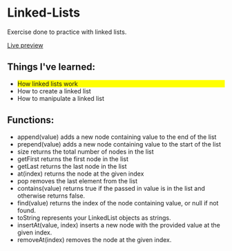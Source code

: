 # Linked-Lists
<p>Exercise done to practice with linked lists.</p>
<a href="https://g-alessandro.github.io/Linked-Lists/" target="_blank">Live preview</a>

<h2>Things I've learned:</h2>

<ul>
  <li style="background-color: yellow">How linked lists work</li>
  <li>How to create a linked list</li>
  <li>How to manipulate a linked list</li>
</ul>

<h2>Functions:</h2>

<ul>
  <li>append(value) adds a new node containing value to the end of the list</li>
  <li>prepend(value) adds a new node containing value to the start of the list</li>
  <li>size returns the total number of nodes in the list</li>
  <li>getFirst returns the first node in the list</li>
  <li>getLast returns the last node in the list</li>
  <li>at(index) returns the node at the given index</li>
  <li>pop removes the last element from the list</li>
  <li>contains(value) returns true if the passed in value is in the list and otherwise returns false.</li>
  <li>find(value) returns the index of the node containing value, or null if not found.</li>
  <li>toString represents your LinkedList objects as strings.</li>
  <li>insertAt(value, index) inserts a new node with the provided value at the given index.</li>
  <li>removeAt(index) removes the node at the given index.</li>
</ul>
